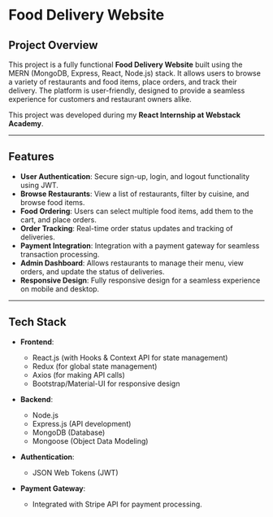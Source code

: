 # Food Delivery Website

## Project Overview
This project is a fully functional **Food Delivery Website** built using the MERN (MongoDB, Express, React, Node.js) stack. It allows users to browse a variety of restaurants and food items, place orders, and track their delivery. The platform is user-friendly, designed to provide a seamless experience for customers and restaurant owners alike.

This project was developed during my **React Internship at Webstack Academy**.

---

## Features
- **User Authentication**: Secure sign-up, login, and logout functionality using JWT.
- **Browse Restaurants**: View a list of restaurants, filter by cuisine, and browse food items.
- **Food Ordering**: Users can select multiple food items, add them to the cart, and place orders.
- **Order Tracking**: Real-time order status updates and tracking of deliveries.
- **Payment Integration**: Integration with a payment gateway for seamless transaction processing.
- **Admin Dashboard**: Allows restaurants to manage their menu, view orders, and update the status of deliveries.
- **Responsive Design**: Fully responsive design for a seamless experience on mobile and desktop.

---

## Tech Stack
- **Frontend**: 
  - React.js (with Hooks & Context API for state management)
  - Redux (for global state management)
  - Axios (for making API calls)
  - Bootstrap/Material-UI for responsive design
  
- **Backend**: 
  - Node.js
  - Express.js (API development)
  - MongoDB (Database)
  - Mongoose (Object Data Modeling)
  
- **Authentication**: 
  - JSON Web Tokens (JWT)
  
- **Payment Gateway**: 
  - Integrated with Stripe API for payment processing.
